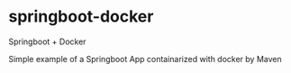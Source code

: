 # springboot-docker
Springboot + Docker

Simple example of a Springboot App containarized with docker by Maven
